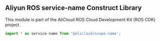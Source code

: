 ## Aliyun ROS service-name Construct Library

This module is part of the AliCloud ROS Cloud Development Kit (ROS CDK) project.

```ts
import * as service-name from '@alicloud/scope-name';
```